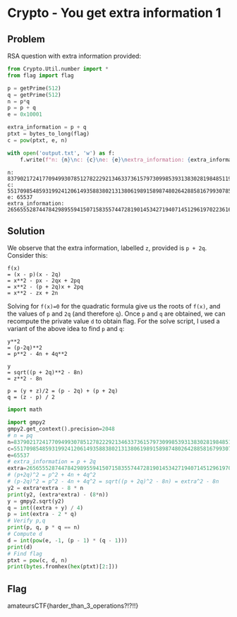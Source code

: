 # Crypto - You get extra information 1

## Problem

RSA question with extra information provided:

```python
from Crypto.Util.number import *
from flag import flag

p = getPrime(512)
q = getPrime(512)
n = p*q
p = p + q
e = 0x10001

extra_information = p + q
ptxt = bytes_to_long(flag)
c = pow(ptxt, e, n)

with open('output.txt', 'w') as f:
    f.write(f"n: {n}\nc: {c}\ne: {e}\nextra_information: {extra_information}")
```

```
n: 83790217241770949930785127822292134633736157973099853931383028198485119939022553589863171712515159590920355561620948287649289302675837892832944404211978967792836179441682795846147312001618564075776280810972021418434978269714364099297666710830717154344277019791039237445921454207967552782769647647208575607201
c: 55170985485931992412061493588380213138061989158987480264288581679930785576529127257790549531229734149688212171710561151529495719876972293968746590202214939126736042529012383384602168155329599794302309463019364103314820346709676184132071708770466649702573831970710420398772142142828226424536566463017178086577
e: 65537
extra_information: 26565552874478429895594150715835574472819014534271940714512961970223616824812349678207505829777946867252164956116701692701674023296773659395833735044077013
```

## Solution

We observe that the extra information, labelled `z`, provided is `p + 2q`. Consider this:

```
f(x)  
= (x - p)(x - 2q)
= x**2 - px - 2qx + 2pq
= x**2 - (p + 2q)x + 2pq
= x**2 - zx + 2n
```

Solving for `f(x)=0` for the quadratic formula give us the roots of `f(x)`, and the values of `p` and `2q` (and therefore `q`). Once `p` and `q` are obtained, we can recompute the private value `d` to obtain flag. For the solve script, I used a variant of the above idea to find `p` and `q`:

```
y**2
= (p-2q)**2
= p**2 - 4n + 4q**2

y
= sqrt((p + 2q)**2 - 8n)
= z**2 - 8n

p = (y + z)/2 = (p - 2q) + (p + 2q)
q = (z - p) / 2
```

```python
import math

import gmpy2
gmpy2.get_context().precision=2048
# n = pq
n=83790217241770949930785127822292134633736157973099853931383028198485119939022553589863171712515159590920355561620948287649289302675837892832944404211978967792836179441682795846147312001618564075776280810972021418434978269714364099297666710830717154344277019791039237445921454207967552782769647647208575607201
c=55170985485931992412061493588380213138061989158987480264288581679930785576529127257790549531229734149688212171710561151529495719876972293968746590202214939126736042529012383384602168155329599794302309463019364103314820346709676184132071708770466649702573831970710420398772142142828226424536566463017178086577
e=65537
# extra_information = p + 2q
extra=26565552874478429895594150715835574472819014534271940714512961970223616824812349678207505829777946867252164956116701692701674023296773659395833735044077013
# (p+2q)^2 = p^2 + 4n + 4q^2 
# (p-2q)^2 = p^2 - 4n + 4q^2 = sqrt((p + 2q)^2 - 8n) = extra^2 - 8n
y2 = extra*extra - 8 * n
print(y2, (extra*extra) - (8*n))
y = gmpy2.sqrt(y2)
q = int((extra + y) / 4)
p = int(extra - 2 * q)
# Verify p,q
print(p, q, p * q == n)
# Compute d
d = int(pow(e, -1, (p - 1) * (q - 1)))
print(d)
# Find flag
ptxt = pow(c, d, n)
print(bytes.fromhex(hex(ptxt)[2:]))
```

## Flag

amateursCTF{harder_than_3_operations?!?!!}